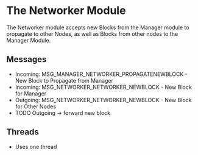 # The Networker Module

The Networker module accepts new Blocks from the Manager module to propagate to other Nodes, as well as Blocks from other nodes to the Manager Module.

## Messages
- Incoming: MSG_MANAGER_NETWORKER_PROPAGATENEWBLOCK - New Block to Propagate from Manager
- Incoming: MSG_NETWORKER_NETWORKER_NEWBLOCK - New Block for Manager
- Outgoing: MSG_NETWORKER_NETWORKER_NEWBLOCK - New Block for Other Nodes
- TODO Outgoing -> forward new block

## Threads
- Uses one thread